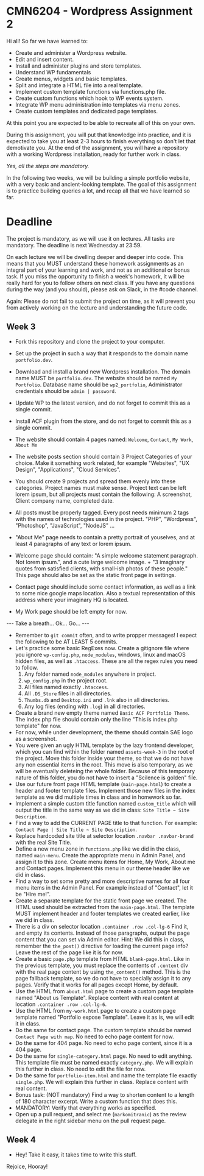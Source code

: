 # CMN6204 - Wordpress Assignment 2

Hi all! So far we have learned to:

- Create and administer a Wordpress website.
- Edit and insert content.
- Install and administer plugins and store templates.
- Understand WP fundamentals 
- Create menus, widgets and basic templates.
- Split and integrate a HTML file into a real template.
- Implement custom template functions via functions.php file.
- Create custom functions which hook to WP events system.
- Integrate WP menu administration into templates via menu zones.
- Create custom templates and dedicated page templates.

At this point you are expected to be able to recreate all of this on your own.

During this assignment, you will put that knowledge into practice, and it is expected to take you at least 2-3 hours to finish everything so don't let that demotivate you. At the end of the assignment, you will have a repository with a working Wordpress installation, ready for further work in class.

*Yes, all the steps are mandatory.*

In the following two weeks, we will be building a simple portfolio website, with a very basic and ancient-looking template. The goal of this assignment is to practice building queries a lot, and recap all that we have learned so far.

# Deadline

The project is mandatory, as we will use it on lectures. All tasks are mandatory. The deadline is next Wednesday at 23:59.

On each lecture we will be dwelling deeper and deeper into code.
This means that you MUST understand these homework assignments as an integral part of your learning and work, and not as an additional or bonus task. If you miss the opportunity to finish a week's homework, it will be really hard for you to follow others on next class. If you have any questions during the way (and you should), please ask on Slack, in the #code channel.

Again: Please do not fail to submit the project on time, as it will prevent you from actively working on the lecture and understanding the future code.

## Week 3

- Fork this repository and clone the project to your computer.
- Set up the project in such a way that it responds to the domain name `portfolio.dev`.
- Download and install a brand new Wordpress installation. The domain name MUST be `portfolio.dev`. The website should be named `My Portfolio`. Database name should be `wp2_portfolio`, Administrator credentials should be `admin | password`.
- Update WP to the latest version, and do not forget to commit this as a single commit.
- Install ACF plugin from the store, and do not forget to commit this as a single commit.
- The website should contain 4 pages named: `Welcome`, `Contact`, `My Work`, `About Me`
- The website posts section should contain 3 Project Categories of your choice. Make it something work related, for example "Websites", "UX Design", "Applications", "Cloud Services".
- You should create 9 projects and spread them evenly into these categories. Project names must make sense. Project text can be left lorem ipsum, but all projects must contain the following: A screenshot, Client company name, completed date.
- All posts must be properly tagged. Every post needs minimum 2 tags with the names of technologies used in the project. "PHP", "Wordpress", "Photoshop", "JavaScript", "NodeJS" ...




- "About Me" page needs to contain a pretty portrait of youselves, and at least 4 paragraphs of any text or lorem ipsum.
- Welcome page should contain: "A simple welcome statement paragraph. Not lorem ipsum.", and a cute large welcome image. + "3 imaginary quotes from satisfied clients, with small-ish photos of these people." This page should also be set as the static front page in settings.
- Contact page should include some contact information, as well as a link to some nice google maps location. Also a textual representation of this address where your imaginary HQ is located.
- My Work page should be left empty for now.

--- Take a breath... Ok... Go... ---

- Remember to `git commit` often, and to write propper messages! I expect the following to be AT LEAST 5 commits.
- Let's practice some basic RegExes now. Create a gitignore file where you ignore `wp-config.php`, `node_modules`, windows, linux and macOS hidden files, as well as `.htaccess`. These are all the regex rules you need to follow. 
	1. Any folder named `node_modules` anywhere in project.
	2. `wp_config.php` in the project root.
	3. All files named exactly `.htaccess`.
	4. All `.DS_Store` files in all directories.
	5. `Thumbs.db` and `Desktop.ini` and `.lnk` also in all directories.
	6. Any log files (ending with `.log`) in all directories.
- Create a brand new empty theme named `Basic ACF Portfolio Theme`. The index.php file should contain only the line "This is index.php template" for now.
- For now, while under development, the theme should contain SAE logo as a screenshot.
- You were given an ugly HTML template by the lazy frontend developer, which you can find within the folder named `assets-week-3` in the root of the project. Move this folder inside your theme, so that we do not have any non essential items in the root. This move is also temporary, as we will be eventually deleteing the whole folder. Because of this temporary nature of this folder, you do not have to insert a "Scilence is golden" file.
- Use our future front page HTML template (`main-page.html`) to create a header and footer template files. Implement those new files in the index template as we did multiple times in class and in homework so far.
- Implement a simple custom title function named `custom_title` which will output the title in the same way as we did in class: `Site Title ~ Site Description`.
- Find a way to add the CURRENT PAGE title to that function. For example: `Contact Page | Site Title ~ Site Description`.
- Replace hardcoded site title at selector location `.navbar .navbar-brand` with the real Site Title.
- Define a new menu zone in `functions.php` like we did in the class, named `main-menu`. Create the appropriate menu in Admin Panel, and assign it to this zone. Create menu items for Home, My Work, About me and Contact pages. Implement this menu in our theme header like we did in class.
- Find a way to set some pretty and more descriptive names for all four menu items in the Admin Panel. For example instead of "Contact", let it be "Hire me!".
- Create a separate template for the static front page we created. The HTML used should be extracted from the `main-page.html`. The template MUST implement header and footer templates we created earlier, like we did in class.
- There is a div on selector location `.container .row .col-lg-6` Find it, and empty its contents. Instead of those paragraphs, output the page content that you can set via Admin editor. Hint: We did this in class, remember the `the_post()` directive for loading the current page info? Leave the rest of the page like it is for now.
- Create a basic `page.php` template from HTML `blank-page.html`. Like in the previous template, you must replace the contents of `.content` div with the real page content by using `the_content()` method. This is the page fallback template, so we do not have to specially assign it to any pages. Verify that it works for all pages except Home, by default.
- Use the HTML from `about.html` page to create a custom page template named "About us Template". Replace content with real content at location `.container .row .col-lg-6`.
- Use the HTML from `my-work.html` page to create a custom page template named "Portfolio expose Template". Leave it as is, we will edit it in class.
- Do the same for contact page. The custom template should be named `Contact Page with map`. No need to echo page content for now.
- Do the same for 404 page. No need to echo page content, since it is a 404 page.
- Do the same for `single-category.html` page. No need to edit anything. This template file must be named exactly `category.php`. We will explain this further in class. No need to edit the file for now.
- Do the same for `portfolio-item.html` and name the template file exactly `single.php`. We will explain this further in class. Replace content with real content.
- Bonus task: (NOT mandatory) Find a way to shorten content to a length of 180 character excerpt. Write a custom function that does this.
- MANDATORY: Verify that everything works as specified.
- Open up a pull request, and select me (`markomitranic`) as the review delegate in the right sidebar menu on the pull request page.

## Week 4

- Hey! Take it easy, it takes time to write this stuff.

Rejoice, Hooray!
